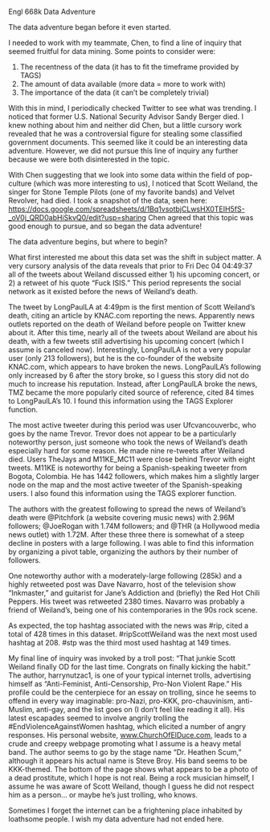 Engl 668k Data Adventure

The data adventure began before it even started. 

I needed to work with my teammate, Chen, to find a line of inquiry that seemed fruitful for data mining. Some points to consider were: 
1)	The recentness of the data (it has to fit the timeframe provided by TAGS)
2)	The amount of data available (more data = more to work with)
3)	The importance of the data (it can’t be completely trivial)

With this in mind, I periodically checked Twitter to see what was trending. I noticed that former U.S. National Security Advisor Sandy Berger died. I knew nothing about him and neither did Chen, but a little cursory work revealed that he was a controversial figure for stealing some classified government documents. This seemed like it could be an interesting data adventure. However, we did not pursue this line of inquiry any further because we were both disinterested in the topic. 

With Chen suggesting that we look into some data within the field of pop-culture (which was more interesting to us), I noticed that Scott Weiland, the singer for Stone Temple Pilots (one of my favorite bands) and Velvet Revolver, had died. I took a snapshot of the data, seen here: https://docs.google.com/spreadsheets/d/1Bq1vsotbjCLwsHX0TEIH5fS-_oV0j_QRD0abHiSkvQ0/edit?usp=sharing Chen agreed that this topic was good enough to pursue, and so began the data adventure!

The data adventure begins, but where to begin?

What first interested me about this data set was the shift in subject matter. A very cursory analysis of the data reveals that prior to Fri Dec 04 04:49:37 all of the tweets about Weiland discussed either 1) his upcoming concert, or 2) a retweet of his quote “Fuck ISIS.” This period represents the social network as it existed before the news of Weiland’s death. 

The tweet by LongPaulLA at 4:49pm is the first mention of Scott Weiland’s death, citing an article by KNAC.com reporting the news. Apparently news outlets reported on the death of Weiland before people on Twitter knew about it. After this time, nearly all of the tweets about Weiland are about his death, with a few tweets still advertising his upcoming concert (which I assume is canceled now). Interestingly, LongPaulLA is not a very popular user (only 213 followers), but he is the co-founder of the website KNAC.com, which appears to have broken the news. LongPaulLA’s following only increased by 6 after the story broke, so I guess this story did not do much to increase his reputation. Instead, after LongPaulLA broke the news, TMZ became the more popularly cited source of reference, cited 84 times to LongPaulLA’s 10. I found this information using the TAGS Explorer function. 

The most active tweeter during this period was user Ufcvancouverbc, who goes by the name Trevor. Trevor does not appear to be a particularly noteworthy person, just someone who took the news of Weiland’s death especially hard for some reason. He made nine re-tweets after Weiland died. Users TheJays and M11KE_MC11 were close behind Trevor with eight tweets. M11KE is noteworthy for being a Spanish-speaking tweeter from Bogota, Colombia. He has 1442 followers, which makes him a slightly larger node on the map and the most active tweeter of the Spanish-speaking users. I also found this information using the TAGS explorer function.

The authors with the greatest following to spread the news of Weiland’s death were @Pitchfork (a website covering music news) with 2.96M followers; @JoeRogan with 1.74M followers; and @THR (a Hollywood media news outlet) with 1.72M. After these three there is somewhat of a steep decline in posters with a large following. I was able to find this information by organizing a pivot table, organizing the authors by their number of followers. 

One noteworthy author with a moderately-large following (285k) and a highly retweeted post was Dave Navarro, host of the television show “Inkmaster,” and guitarist for Jane’s Addiction and (briefly) the Red Hot Chili Peppers. His tweet was retweeted 2380 times. Navarro was probably a friend of Weiland’s, being one of his contemporaries in the 90s rock scene. 

As expected, the top hashtag associated with the news was #rip, cited a total of 428 times in this dataset. #ripScottWeiland was the next most used hashtag at 208. #stp was the third most used hashtag at 149 times. 

My final line of inquiry was invoked by a troll post: “That junkie Scott Weiland finally OD for the last time. Congrats on finally kicking the habit.” The author, harrynutzac1, is one of your typical internet trolls, advertising himself as “Anti-Feminist, Anti-Censorship, Pro-Non Violent Rape.” His profile could be the centerpiece for an essay on trolling, since he seems to offend in every way imaginable: pro-Nazi, pro-KKK, pro-chauvinism, anti-Muslim, anti-gay, and the list goes on (I don’t feel like reading it all). His latest escapades seemed to involve angrily trolling the #EndViolenceAgainstWomen hashtag, which elicited a number of angry responses. His personal website, www.ChurchOfElDuce.com, leads to a crude and creepy webpage promoting what I assume is a heavy metal band. The author seems to go by the stage name “Dr. Heathen Scum,” although it appears his actual name is Steve Broy. His band seems to be KKK-themed. The bottom of the page shows what appears to be a photo of a dead prostitute, which I hope is not real. Being a rock musician himself, I assume he was aware of Scott Weiland, though I guess he did not respect him as a person… or maybe he’s just trolling, who knows. 

Sometimes I forget the internet can be a frightening place inhabited by loathsome people. I wish my data adventure had not ended here. 
